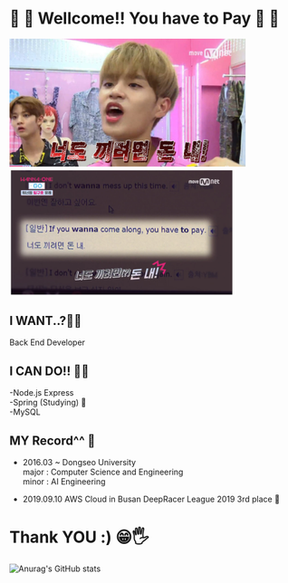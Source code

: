 🤑 🤪 Wellcome!! You have to Pay 🤪 🤑 
===
<img src="readme_Img/youhavetopay_ver1.PNG" width="417px" ></img>  <img src="readme_Img/youhavetopay_ver2.PNG" width="400px"></img>

## I WANT..?🙏🙏
Back End Developer

## I CAN DO!! 💪💪
-Node.js Express   
-Spring (Studying) 📖   
-MySQL

## MY Record^^ 📜
- 2016.03 ~ Dongseo University    
  major : Computer Science and Engineering   
  minor : AI Engineering

- 2019.09.10 AWS Cloud in Busan DeepRacer League 2019 3rd place 🥉

# Thank YOU :) 😁🖐

![Anurag's GitHub stats](https://github-readme-stats.vercel.app/api?username=youhavetopay&show_icons=true&theme=radical)

<!--
**youhavetopay/youhavetopay** is a ✨ _special_ ✨ repository because its `README.md` (this file) appears on your GitHub profile.

Here are some ideas to get you started:

- 🔭 I’m currently working on ...
- 🌱 I’m currently learning ...
- 👯 I’m looking to collaborate on ...
- 🤔 I’m looking for help with ...
- 💬 Ask me about ...
- 📫 How to reach me: ...
- 😄 Pronouns: ...
- ⚡ Fun fact: ...
-->
